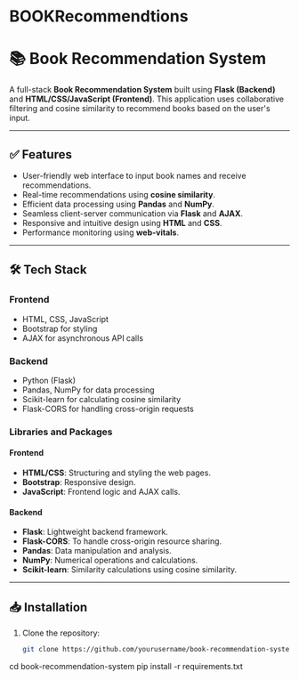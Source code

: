 # BOOKRecommendtions
# 📚 Book Recommendation System

A full-stack **Book Recommendation System** built using **Flask (Backend)** and **HTML/CSS/JavaScript (Frontend)**. This application uses collaborative filtering and cosine similarity to recommend books based on the user's input.

---

## ✅ Features

- User-friendly web interface to input book names and receive recommendations.
- Real-time recommendations using **cosine similarity**.
- Efficient data processing using **Pandas** and **NumPy**.
- Seamless client-server communication via **Flask** and **AJAX**.
- Responsive and intuitive design using **HTML** and **CSS**.
- Performance monitoring using **web-vitals**.

---

## 🛠️ Tech Stack

### Frontend
- HTML, CSS, JavaScript
- Bootstrap for styling
- AJAX for asynchronous API calls

### Backend
- Python (Flask)
- Pandas, NumPy for data processing
- Scikit-learn for calculating cosine similarity
- Flask-CORS for handling cross-origin requests

### Libraries and Packages

#### Frontend
- **HTML/CSS**: Structuring and styling the web pages.
- **Bootstrap**: Responsive design.
- **JavaScript**: Frontend logic and AJAX calls.

#### Backend
- **Flask**: Lightweight backend framework.
- **Flask-CORS**: To handle cross-origin resource sharing.
- **Pandas**: Data manipulation and analysis.
- **NumPy**: Numerical operations and calculations.
- **Scikit-learn**: Similarity calculations using cosine similarity.

---

## 📥 Installation

1. Clone the repository:
   ```bash
   git clone https://github.com/yourusername/book-recommendation-system.git
cd book-recommendation-system
pip install -r requirements.txt
```
